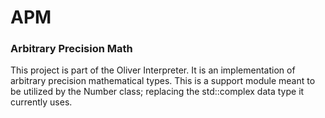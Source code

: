 # APM
### Arbitrary Precision Math

This project is part of the Oliver Interpreter.  It is an implementation of arbitrary precision mathematical types.  This is a support module meant to be utilized by the Number class; replacing the std::complex data type it currently uses.  
